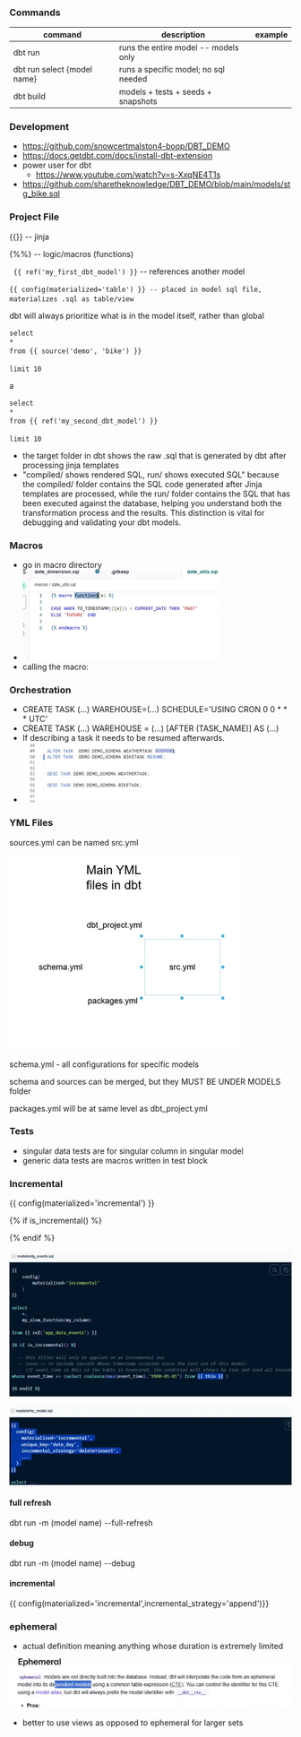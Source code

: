 ### Commands

| command                     | description                          | example |
| --------------------------- | ------------------------------------ | ------- |
| dbt run                     | runs the entire model -- models only |         |
| dbt run select {model name} | runs a specific model; no sql needed |         |
| dbt build                   | models + tests + seeds + snapshots   |         |

### Development

- https://github.com/snowcertmalston4-boop/DBT_DEMO
- https://docs.getdbt.com/docs/install-dbt-extension
- power user for dbt
  - https://www.youtube.com/watch?v=s-XxqNE4T1s
- https://github.com/sharetheknowledge/DBT_DEMO/blob/main/models/stg_bike.sql

### Project File

{{}} -- jinja

{%%} -- logic/macros (functions)

` {{ ref('my_first_dbt_model') }}` -- references another model

`{{ config(materialized='table') }} -- placed in model sql file, materializes .sql as table/view`

dbt will always prioritize what is in the model itself, rather than global

```
select 
* 
from {{ source('demo', 'bike') }}

limit 10
```

a

```
select 
* 
from {{ ref('my_second_dbt_model') }}

limit 10
```

- the target folder in dbt shows the raw .sql that is generated by dbt after processing jinja templates
- "compiled/ shows rendered SQL, run/ shows executed SQL" because the
  compiled/ folder contains the SQL code generated after Jinja templates
  are processed, while the run/ folder contains the SQL that has been
  executed against the database, helping you understand both the
  transformation process and the results. This distinction is vital for
  debugging and validating your dbt models.

### Macros

- go in macro directory
- ![](assets\20250825_220434_image.png)
- calling the macro:

### Orchestration

- CREATE TASK (...) WAREHOUSE=(...) SCHEDULE='USING CRON 0 0 * * * UTC'
- CREATE TASK (...) WAREHOUSE = (...) [AFTER (TASK_NAME)] AS (...)
- If describing a task it needs to be resumed afterwards.
- ![](assets\20250826_155407_image.png)

### YML Files

sources.yml can be named src.yml

![](assets\20250826_205354_image.png)

schema.yml - all configurations for specific models

schema and sources can be merged, but they MUST BE UNDER MODELS folder

packages.yml will be at same level as dbt_project.yml

### Tests

- singular data tests are for singular column in singular model
- generic data tests are macros written in test block

### Incremental

{{ config(materialized='incremental') }}

{% if is_incremental() %}

{% endif %}

![](assets\20250826_222022_image.png)

![](assets\20250826_223126_image.png)

#### full refresh

dbt run -m (model name) --full-refresh

#### debug

dbt run -m (model name) --debug

#### incremental

{{ config(materialized='incremental',incremental_strategy='append')}}

### ephemeral

- actual definition meaning anything whose duration is extremely limited

![](assets\20250828_081849_image.png)

- better to use views as opposed to ephemeral for larger sets

